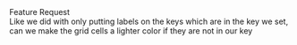 <div class="tag-center">
    <span class="tag feature">Feature Request</span>
</div>
Like we did with only putting labels on the keys which are in the key we set, can we make the grid cells a lighter color if they are not in our key
